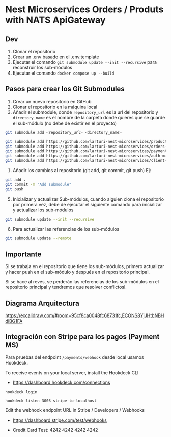 # Nest Microservices Orders / Produts with NATS ApiGateway

## Dev

1. Clonar el repositorio
2. Crear un .env basado en el .env.template
3. Ejecutar el comando `git submodule update --init --recursive` para reconstruir los sub-módulos
4. Ejecutar el comando `docker compose up --build`

## Pasos para crear los Git Submodules

1. Crear un nuevo repositorio en GitHub
2. Clonar el repositorio en la máquina local
3. Añadir el submodule, donde `repository_url` es la url del repositorio y `directory_name` es el nombre de la carpeta donde quieres que se guarde el sub-módulo (no debe de existir en el proyecto)

```bash
git submodule add <repository_url> <directory_name>

git submodule add https://github.com/larturi-nest-microservices/products-microservice.git
git submodule add https://github.com/larturi-nest-microservices/orders-microservice.git
git submodule add https://github.com/larturi-nest-microservices/payments-microservice.git
git submodule add https://github.com/larturi-nest-microservices/auth-microservice.git
git submodule add https://github.com/larturi-nest-microservices/client-gateway.git
```

1. Añadir los cambios al repositorio (git add, git commit, git push) Ej:

```bash
git add .
git commit -m "Add submodule"
git push
```

5. Inicializar y actualizar Sub-módulos, cuando alguien clona el repositorio por primera vez, debe de ejecutar el siguiente comando para inicializar y actualizar los sub-módulos

```bash
git submodule update --init --recursive
```

6. Para actualizar las referencias de los sub-módulos

```bash
git submodule update --remote
```

## Importante

Si se trabaja en el repositorio que tiene los sub-módulos, primero actualizar y hacer push en el sub-módulo y después en el repositorio principal.

Si se hace al revés, se perderán las referencias de los sub-módulos en el repositorio principal y tendremos que resolver conflictosl.

## Diagrama Arquitectura

<https://excalidraw.com/#room=95cf8ca0048fc68731fc,ECONS8YjJHtbNBHdiBG1FA>

## Integración con Stripe para los pagos (Payment MS)

Para pruebas del endpoint `/payments/webhook` desde local usamos Hookdeck.
  
To receive events on your local server, install the Hookdeck CLI

- <https://dashboard.hookdeck.com/connections>

`hookdeck login`

`hookdeck listen 3003 stripe-to-localhost`

Edit the webhook endpoint URL in Stripe / Developers / Webhooks

- <https://dashboard.stripe.com/test/webhooks>

- Credit Card Test: 4242 4242 4242 4242
